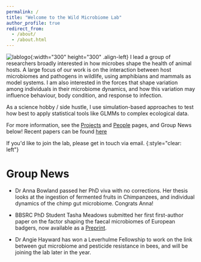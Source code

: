 ```yaml
---
permalink: /
title: "Welcome to the Wild Microbiome Lab"
author_profile: true
redirect_from: 
  - /about/
  - /about.html
---
```


![lablogo](images/xavlablogo.png){:width="300" height="300" .align-left}
I lead a group of researchers broadly interested in how microbes shape the health of animal hosts. A large focus of our work is on the interaction between host microbiomes and pathogens in wildlife, using amphibians and mammals as model systems. I am also interested in the forces that shape variation among individuals in their microbiome dynamics, and how this variation may influence behaviour, body condition, and response to infection. 

As a science hobby / side hustle, I use simulation-based approaches to test how best to apply statistical tools like GLMMs to complex ecological data. 

For more information, see the [Projects](projects.md) and [People](people.md) pages, and Group News below! Recent papers can be found [here](papers.md)

If you'd like to join the lab, please get in touch via email. 
{:style="clear: left"}


Group News 
======

- Dr Anna Bowland passed her PhD viva with no corrections. Her thesis looks at the ingestion of fermented fruits in Chimpanzees, and individual dynamics 
of the chimp gut microbiome. Congrats Anna!

- BBSRC PhD Student Tasha Meadows submitted her first first-author paper on the factor shaping the faecal microbiomes of European badgers, now available as a [Preprint](https://ecoevorxiv.org/repository/dashboard/9441/). 

- Dr Angie Hayward has won a Leverhulme Fellowship to work on the link between gut microbiome and pesticide resistance in bees, and will be joining the lab later in the year.  


